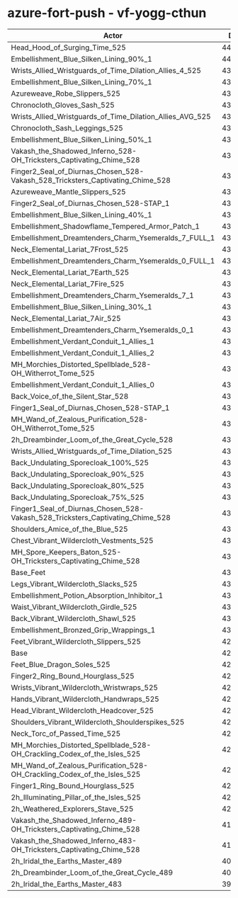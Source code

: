 # azure-fort-push - vf-yogg-cthun
| Actor | DPS | Increase |
|---|:---:|:---:|
|Head_Hood_of_Surging_Time_525|443884|3.25%|
|Embellishment_Blue_Silken_Lining_90%_1|442315|2.88%|
|Wrists_Allied_Wristguards_of_Time_Dilation_Allies_4_525|439549|2.24%|
|Embellishment_Blue_Silken_Lining_70%_1|439267|2.17%|
|Azureweave_Robe_Slippers_525|438316|1.95%|
|Chronocloth_Gloves_Sash_525|437790|1.83%|
|Wrists_Allied_Wristguards_of_Time_Dilation_Allies_AVG_525|437725|1.82%|
|Chronocloth_Sash_Leggings_525|436865|1.62%|
|Embellishment_Blue_Silken_Lining_50%_1|436713|1.58%|
|Vakash_the_Shadowed_Inferno_528-OH_Tricksters_Captivating_Chime_528|436509|1.53%|
|Finger2_Seal_of_Diurnas_Chosen_528-Vakash_528_Tricksters_Captivating_Chime_528|436496|1.53%|
|Azureweave_Mantle_Slippers_525|436372|1.50%|
|Finger2_Seal_of_Diurnas_Chosen_528-STAP_1|435963|1.41%|
|Embellishment_Blue_Silken_Lining_40%_1|435318|1.26%|
|Embellishment_Shadowflame_Tempered_Armor_Patch_1|435257|1.24%|
|Embellishment_Dreamtenders_Charm_Ysemeralds_7_FULL_1|435114|1.21%|
|Neck_Elemental_Lariat_7Frost_525|434354|1.03%|
|Embellishment_Dreamtenders_Charm_Ysemeralds_0_FULL_1|434209|1.00%|
|Neck_Elemental_Lariat_7Earth_525|434175|0.99%|
|Neck_Elemental_Lariat_7Fire_525|434165|0.99%|
|Embellishment_Dreamtenders_Charm_Ysemeralds_7_1|434076|0.97%|
|Embellishment_Blue_Silken_Lining_30%_1|434010|0.95%|
|Neck_Elemental_Lariat_7Air_525|433980|0.94%|
|Embellishment_Dreamtenders_Charm_Ysemeralds_0_1|432931|0.70%|
|Embellishment_Verdant_Conduit_1_Allies_1|432662|0.64%|
|Embellishment_Verdant_Conduit_1_Allies_2|432564|0.61%|
|MH_Morchies_Distorted_Spellblade_528-OH_Witherrot_Tome_525|432546|0.61%|
|Embellishment_Verdant_Conduit_1_Allies_0|432541|0.61%|
|Back_Voice_of_the_Silent_Star_528|432407|0.58%|
|Finger1_Seal_of_Diurnas_Chosen_528-STAP_1|432268|0.55%|
|MH_Wand_of_Zealous_Purification_528-OH_Witherrot_Tome_525|432208|0.53%|
|2h_Dreambinder_Loom_of_the_Great_Cycle_528|431791|0.43%|
|Wrists_Allied_Wristguards_of_Time_Dilation_525|431652|0.40%|
|Back_Undulating_Sporecloak_100%_525|431633|0.40%|
|Back_Undulating_Sporecloak_90%_525|431576|0.38%|
|Back_Undulating_Sporecloak_80%_525|431354|0.33%|
|Back_Undulating_Sporecloak_75%_525|431302|0.32%|
|Finger1_Seal_of_Diurnas_Chosen_528-Vakash_528_Tricksters_Captivating_Chime_528|431255|0.31%|
|Shoulders_Amice_of_the_Blue_525|431131|0.28%|
|Chest_Vibrant_Wildercloth_Vestments_525|430723|0.19%|
|MH_Spore_Keepers_Baton_525-OH_Tricksters_Captivating_Chime_528|430634|0.17%|
|Base_Feet|430608|0.16%|
|Legs_Vibrant_Wildercloth_Slacks_525|430576|0.15%|
|Embellishment_Potion_Absorption_Inhibitor_1|430477|0.13%|
|Waist_Vibrant_Wildercloth_Girdle_525|430414|0.11%|
|Back_Vibrant_Wildercloth_Shawl_525|430165|0.06%|
|Embellishment_Bronzed_Grip_Wrappings_1|430043|0.03%|
|Feet_Vibrant_Wildercloth_Slippers_525|429991|0.02%|
|Base|429921|0.00%|
|Feet_Blue_Dragon_Soles_525|429842|-0.02%|
|Finger2_Ring_Bound_Hourglass_525|429821|-0.02%|
|Wrists_Vibrant_Wildercloth_Wristwraps_525|429618|-0.07%|
|Hands_Vibrant_Wildercloth_Handwraps_525|429571|-0.08%|
|Head_Vibrant_Wildercloth_Headcover_525|429451|-0.11%|
|Shoulders_Vibrant_Wildercloth_Shoulderspikes_525|429392|-0.12%|
|Neck_Torc_of_Passed_Time_525|428931|-0.23%|
|MH_Morchies_Distorted_Spellblade_528-OH_Crackling_Codex_of_the_Isles_525|428586|-0.31%|
|MH_Wand_of_Zealous_Purification_528-OH_Crackling_Codex_of_the_Isles_525|428136|-0.42%|
|Finger1_Ring_Bound_Hourglass_525|427736|-0.51%|
|2h_Illuminating_Pillar_of_the_Isles_525|426708|-0.75%|
|2h_Weathered_Explorers_Stave_525|426412|-0.82%|
|Vakash_the_Shadowed_Inferno_489-OH_Tricksters_Captivating_Chime_528|413541|-3.81%|
|Vakash_the_Shadowed_Inferno_483-OH_Tricksters_Captivating_Chime_528|410857|-4.43%|
|2h_Iridal_the_Earths_Master_489|402350|-6.41%|
|2h_Dreambinder_Loom_of_the_Great_Cycle_489|400065|-6.94%|
|2h_Iridal_the_Earths_Master_483|398541|-7.30%|
